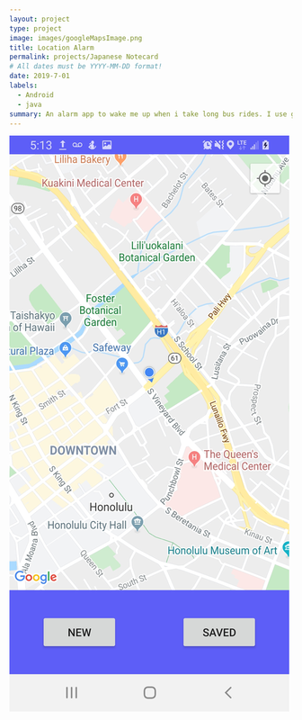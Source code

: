 ```yaml
---
layout: project
type: project
image: images/googleMapsImage.png
title: Location Alarm
permalink: projects/Japanese Notecard
# All dates must be YYYY-MM-DD format!
date: 2019-7-01
labels:
  - Android
  - java
summary: An alarm app to wake me up when i take long bus rides. I use google maps API to get user location and have the user select location of interest with a bubble that changes in size. Once the user comes within the user specified bubble, an alarm will trigger. Current version dosn't use location data from the API to search for places of interest.
---
```



<img class="ui medium right floated rounded image" src="../images/prox1.jpg">


